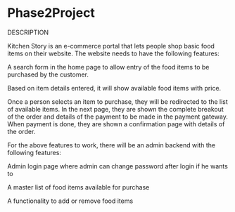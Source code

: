 # Phase2Project
DESCRIPTION

Kitchen Story is an e-commerce portal that lets people shop basic food items on their website. The website needs to have the following features:

A search form in the home page to allow entry of the food items to be purchased by the customer.

Based on item details entered, it will show available food items with price.

Once a person selects an item to purchase, they will be redirected to the list of available items. In the next page, they are shown the complete breakout of the order and details of the payment to be made in the payment gateway. When payment is done, they are shown a confirmation page with details of the order.

For the above features to work, there will be an admin backend with the following features:

Admin login page where admin can change password after login if he wants to

A master list of food items available for purchase

A functionality to add or remove food items
